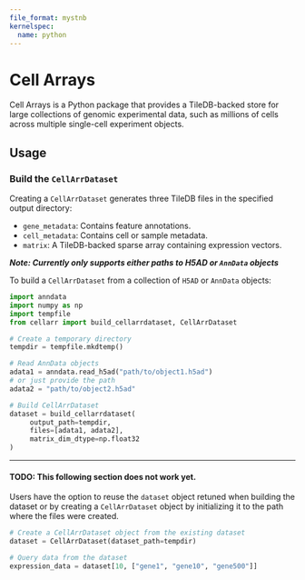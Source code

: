 ```yaml
---
file_format: mystnb
kernelspec:
  name: python
---
```


# Cell Arrays

Cell Arrays is a Python package that provides a TileDB-backed store for large collections of genomic experimental data, such as millions of cells across multiple single-cell experiment objects.

## Usage

### Build the `CellArrDataset`

Creating a `CellArrDataset` generates three TileDB files in the specified output directory:

- `gene_metadata`: Contains feature annotations.
- `cell_metadata`: Contains cell or sample metadata.
- `matrix`: A TileDB-backed sparse array containing expression vectors.

***Note: Currently only supports either paths to H5AD or `AnnData` objects***

To build a `CellArrDataset` from a collection of `H5AD` or `AnnData` objects:

```python
import anndata
import numpy as np
import tempfile
from cellarr import build_cellarrdataset, CellArrDataset

# Create a temporary directory
tempdir = tempfile.mkdtemp()

# Read AnnData objects
adata1 = anndata.read_h5ad("path/to/object1.h5ad")
# or just provide the path
adata2 = "path/to/object2.h5ad"

# Build CellArrDataset
dataset = build_cellarrdataset(
     output_path=tempdir,
     files=[adata1, adata2],
     matrix_dim_dtype=np.float32
)
```

----

#### TODO: This following section does not work yet.

Users have the option to reuse the `dataset` object retuned when building the dataset or by creating a `CellArrDataset` object by initializing it to the path where the files were created.

```python
# Create a CellArrDataset object from the existing dataset
dataset = CellArrDataset(dataset_path=tempdir)

# Query data from the dataset
expression_data = dataset[10, ["gene1", "gene10", "gene500"]]
```
